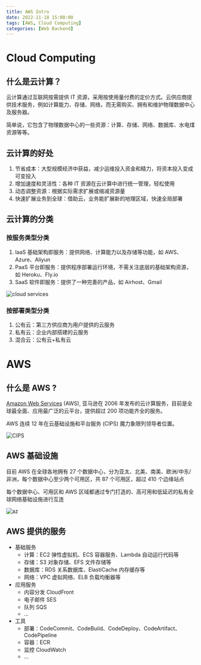 ```yaml
---
title: AWS Intro
date: 2022-11-18 15:00:00
tags: [AWS, Cloud Computing]
categories: [Web Backend]
---
```


# Cloud Computing

## 什么是云计算？

云计算通过互联网按需提供 IT 资源，采用按使用量付费的定价方式。云供应商提供技术服务，例如计算能力、存储、网络，而无需购买、拥有和维护物理数据中心及服务器。

简单说，它包含了物理数据中心的一些资源：计算、存储、网络、数据库、水电煤资源等等。

## 云计算的好处

1. 节省成本：大型规模经济中获益，减少运维投入资金和精力，将资本投入变成可变投入
2. 增加速度和灵活性：各种 IT 资源在云计算中进行统一管理，轻松使用
3. 动态调整资源：根据实际需求扩展或缩减资源量
4. 快速扩展业务到全球：借助云，业务能扩展新的地理区域，快速全局部署

## 云计算的分类

### 按服务类型分类

1. IaaS 基础架构即服务：提供网络、计算能力以及存储等功能，如 AWS、Azure、Aliyun
2. PaaS 平台即服务：提供程序部署运行环境，不需关注底层的基础架构资源，如 Heroku、Fly.io
3. SaaS 软件即服务：提供了一种完善的产品，如 Airhost、Gmail

![cloud services](https://user-images.githubusercontent.com/19590194/206862194-4b31d359-410c-42fe-90c9-d971049fb76d.png)

### 按部署类型分类

1. 公有云：第三方供应商为用户提供的云服务
2. 私有云：企业内部搭建的云服务
3. 混合云：公有云+私有云

# AWS

## 什么是 AWS ?

[Amazon Web Services](https://aws.amazon.com/cn/what-is-cloud-computing/?nc2=h_ql_le_int_cc) (AWS),  亚马逊在 2006 年发布的云计算服务，目前是全球最全面、应用最广泛的云平台，提供超过 200 项功能齐全的服务。

AWS 连续 12 年在云基础设施和平台服务 (CIPS) 魔力象限列领导者位置。

![CIPS](https://user-images.githubusercontent.com/19590194/206862232-00c5dac2-03f2-4b83-8816-51802e469e66.png)

## AWS 基础设施

目前 AWS 在全球各地拥有 27 个数据中心，分为亚太、北美、南美、欧洲/中东/非洲，每个数据中心至少两个可用区，共 87 个可用区，超过 410 个边缘站点

每个数据中心、可用区和 AWS 区域都通过专门打造的、高可用和低延迟的私有全球网络基础设施进行互连

![az](https://user-images.githubusercontent.com/19590194/206862251-0dde650c-b89c-4126-9ed0-962db0d7ad75.png)

## AWS 提供的服务

- 基础服务
    - 计算：EC2 弹性虚拟机、ECS 容器服务、Lambda 自动运行代码等
    - 存储：S3 对象存储、EFS 文件存储等
    - 数据库：RDS 关系数据库、ElastiCache 内存缓存等
    - 网络：VPC 虚拟网络、ELB 负载均衡器等
- 应用服务
    - 内容分发 CloudFront
    - 电子邮件 SES
    - 队列 SQS
    - …
- 工具
    - 部署：CodeCommit、CodeBuild、CodeDeploy、CodeArtifact、CodePipeline
    - 容器：ECR
    - 监控 CloudWatch
    - …
